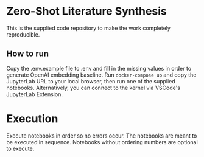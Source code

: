 # Zero-Shot Literature Synthesis

This is the supplied code repository to make the work completely reproducible.

## How to run

Copy the .env.example file to .env and fill in the missing values in order to generate OpenAI embedding baseline.
Run `docker-compose up` and copy the JupyterLab URL to your local browser, then run one of the supplied notebooks.
Alternatively, you can connect to the kernel via VSCode's JupyterLab Extension.

# Execution

Execute notebooks in order so no errors occur.
The notebooks are meant to be executed in sequence.
Notebooks without ordering numbers are optional to execute.
